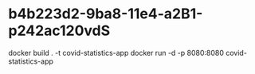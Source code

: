 # b4b223d2-9ba8-11e4-a2B1-p242ac120vdS


docker build . -t covid-statistics-app
docker run -d -p 8080:8080 covid-statistics-app